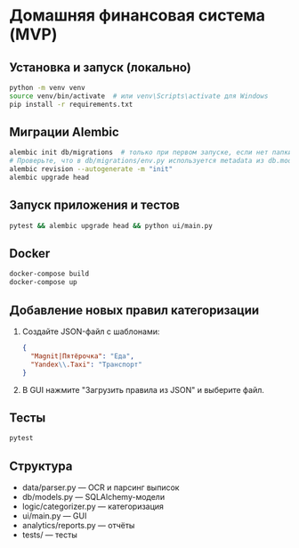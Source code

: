 # Домашняя финансовая система (MVP)

## Установка и запуск (локально)

```bash
python -m venv venv
source venv/bin/activate  # или venv\Scripts\activate для Windows
pip install -r requirements.txt
```

## Миграции Alembic

```bash
alembic init db/migrations  # только при первом запуске, если нет папки
# Проверьте, что в db/migrations/env.py используется metadata из db.models
alembic revision --autogenerate -m "init"
alembic upgrade head
```

## Запуск приложения и тестов

```bash
pytest && alembic upgrade head && python ui/main.py
```

## Docker

```bash
docker-compose build
docker-compose up
```

## Добавление новых правил категоризации

1. Создайте JSON-файл с шаблонами:
   ```json
   {
     "Magnit|Пятёрочка": "Еда",
     "Yandex\\.Taxi": "Транспорт"
   }
   ```
2. В GUI нажмите "Загрузить правила из JSON" и выберите файл.

## Тесты

```bash
pytest
```

## Структура
- data/parser.py — OCR и парсинг выписок
- db/models.py — SQLAlchemy-модели
- logic/categorizer.py — категоризация
- ui/main.py — GUI
- analytics/reports.py — отчёты
- tests/ — тесты 